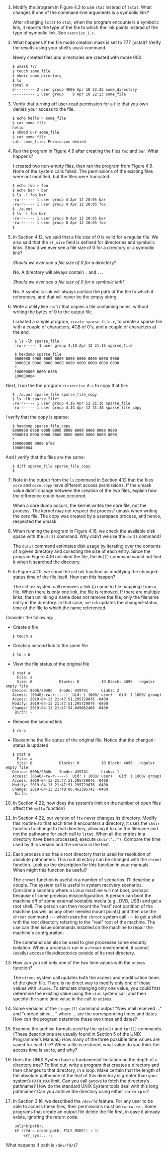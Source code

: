 1. Modify the program in Figure 4.3 to use `stat` instead of `lstat`. What
   changes if one of the command-line arguments is a symbolic link?

   After changing `lstat` to `stat`, when the program encounters a symbolic
   link, it reports the type of the file to which the link points instead
   of the type of symbolic link.  See `exercise_1.c`.

2. What happens if the file mode creation mask is set to 777 (octal)? Verify
   the results using your shell’s `umask` command.

   Newly created files and directories are created with mode 000:

```bash
   $ umask 777
   $ touch some_file
   $ mkdir some_directory
   $ ls
   total 4
   d--------- 2 user group 4096 Apr 10 22:23 some_directory
   ---------- 1 user group    0 Apr 10 22:23 some_file
```

3. Verify that turning off user-read permission for a file that you own denies
   your access to the file.

```bash
   $ echo hello > some_file
   $ cat some_file
   hello
   $ chmod u-r some_file
   $ cat some_file
   cat: some_file: Permission denied
```

4. Run the program in Figure 4.9 after creating the files `foo` and `bar`.
   What happens?

   I created two non-empty files, then ran the program from Figure 4.9.
   None of the system calls failed.  The permissions of the existing files
   were not modified, but the files were truncated.

```bash
   $ echo foo > foo
   $ echo bar > bar
   $ ls -l foo bar
   -rw-r----- 1 user group 4 Apr 12 20:05 bar
   -rw-r----- 1 user group 4 Apr 12 20:05 foo
   $ ./a.out
   $ ls -l foo bar
   -rw-r----- 1 user group 0 Apr 12 20:05 bar
   -rw-r----- 1 user group 0 Apr 12 20:05 foo
   $
```

5. In Section 4.12, we said that a file size of 0 is valid for a regular file.
   We also said that the `st_size` field is defined for directories and
   symbolic links. Should we ever see a file size of 0 for a directory or a
   symbolic link?

   _Should we ever see a file size of 0 for a directory?_

   No. A directory will always contain `.` and `..`.
   
   _Should we ever see a file size of 0 for a symbolic link?_

   No. A symbolic link will always contain the path of the file to which
   it references, and that will never be the empty string

6. Write a utility like `cp(1)` that copies a file containing holes, without
   writing the bytes of 0 to the output file.

   I created a simple program, `create_sparse_file.c`, to create a sparse file
   with a couple of characters, 4GB of 0's, and a couple of characters at the
   end.

```
    $ ls -lh sparse_file
    -rw-r----- 1 user group 4.1G Apr 12 21:16 sparse_file

    $ hexdump sparse_file
    0000000 6968 0000 0000 0000 0000 0000 0000 0000
    0000010 0000 0000 0000 0000 0000 0000 0000 0000
    *
    100000000 0000 6f68
    100000004
```

Next, I run the the program in `exercise_6.c` to copy that file:

```
   $ ./a.out sparse_file sparse_file_copy
   $ ls -lh sparse_file*
   -rw-r----- 1 user group 4.1G Apr 12 21:16 sparse_file
   -rw-r----- 1 user group 4.1G Apr 12 21:34 sparse_file_copy
```

I verify that the copy is sparse:

```
   $ hexdump sparse_file_copy
   0000000 6968 0000 0000 0000 0000 0000 0000 0000
   0000010 0000 0000 0000 0000 0000 0000 0000 0000
   *
   100000000 0000 6f68
   100000004
```

And I verify that the files are the same:

```
   $ diff sparse_file sparse_file_copy
   $
```

7. Note in the output from the `ls` command in Section 4.12 that the files
   `core` and `core.copy` have different access permissions. If the umask
   value didn’t change between the creation of the two files, explain how the
   difference could have occurred.

   When a core dump occurs, the kernel writes the core file, not the process.
   The kernel may not respect the process' umask when writing the core file.
   The copy was created by a userspace process, and hence, respected the
   umask.

8. When running the program in Figure 4.16, we check the available disk space
   with the `df(1)` command. Why didn’t we use the `du(1)` command?

   The `du(1)` command estimates disk usage by iterating over the contents
   of a given directory and collecting the size of each entry.  Since the
   program Figure 4.16 unlinked the file, the `du(1)` command would not find
   it when it searched the directory.

9. In Figure 4.20, we show the `unlink` function as modifying the changed-status
   time of the file itself. How can this happen?

   The `unlink` system call removes a link (a name to file mapping) from a
   file.  When there is only one link, the file is removed.  If there are
   multiple links, then unlinking a name does not remove the file, only the
   filename entry in the directory.  In that case, `unlink` updates the
   changed-status time of the file to which the name referenced.

Consider the following:

   * Create a file

```
   $ touch a
```

   * Create a second link to the same file

```
   $ ln a b
```

   *  View the file status of the original file

```
   $ stat a
     File: a
     Size: 0         	Blocks: 0          IO Block: 4096   regular empty file
   Device: 800h/2048d	Inode: 439741      Links: 2
   Access: (0640/-rw-r-----)  Uid: ( 1000/ user)   Gid: ( 1000/ group)
   Access: 2019-04-13 21:47:51.295729076 -0400
   Modify: 2019-04-13 21:47:51.295729076 -0400
   Change: 2019-04-13 21:47:54.049062408 -0400
    Birth: -
```

   * Remove the second link

```
   $ rm b
```

   * Reexamine the file status of the original file.  Notice that the
     changed-status is updated.

```
   $ stat a
     File: a
     Size: 0         	Blocks: 0          IO Block: 4096   regular empty file
   Device: 800h/2048d	Inode: 439741      Links: 1
   Access: (0640/-rw-r-----)  Uid: ( 1000/ user)   Gid: ( 1000/ group)
   Access: 2019-04-13 21:47:51.295729076 -0400
   Modify: 2019-04-13 21:47:51.295729076 -0400
   Change: 2019-04-13 21:48:00.462395742 -0400
    Birth: -
```

10. In Section 4.22, how does the system’s limit on the number of open files
    affect the `myftw` function?

11. In Section 4.22, our version of `ftw` never changes its directory. Modify
    this routine so that each time it encounters a directory, it uses the
    `chdir` function to change to that directory, allowing it to use the
    filename and not the pathname for each call to `lstat`. When all the
    entries in a directory have been processed, execute `chdir("..")`.
    Compare the time used by this version and the version in the text.

12. Each process also has a root directory that is used for resolution of
    absolute pathnames. This root directory can be changed with the `chroot`
    function. Look up the description for this function in your manuals.
    When might this function be useful?

    The `chroot` function is useful in a number of scenarios, I'll describe a
    couple.  The system call is useful in system recovery scenarios.  Consider
    a secnario where a Linux machine will not boot, perhaps because of some
    previous misconfiguration.  A person can boot the machine off of some
    external bootable media (e.g., DVD, USB) and get a root shell.  The person
    can then mount the "real" root partition of the machine (as well as any
    other needed mount points) and then use the `chroot` command --- which
    uses the `chroot` system call --- to get a shell with the root directory
    referring to the "real" root of the machine.  The use can then issue
    commands installed on the machine to repair the machine's configuraiton.

    The command can also be used to give processes some security isolation.
    When a process is run in a `chroot` environment, it cannot (easily) access
    files/directories outside of its root directory.

13. How can you set only one of the two time values with the `utimes` function?

    The `utimes` system call updates both the access and modification times
    of the given file.  There is no direct way to modify only one of those
    values with `utimes`.  To simulate changing only one value, you could
    first determine the existing value using the `stat` system call, and
    then specify the same time value in the call to `utimes`.

14. Some versions of the `finger(1)` command output "New mail received ..."
    and "unread since ..." where ... are the corresponding times and dates.
    How can the program determine these two times and dates?

15. Examine the archive formats used by the `cpio(1)` and `tar(1)` commands.
    (These descriptions are usually found in Section 5 of the UNIX Programmer’s
    Manual.) How many of the three possible time values are saved for each
    file? When a file is restored, what value do you think the access time
    is set to, and why?

16. Does the UNIX System have a fundamental limitation on the depth of a
    directory tree? To find out, write a program that creates a directory and
    then changes to that directory, in a loop. Make certain that the length of
    the absolute pathname of the leaf of this directory is greater than your
    system’s `PATH_MAX` limit. Can you call `getcwd` to fetch the directory’s
    pathname? How do the standard UNIX System tools deal with this long
    pathname? Can you archive the directory using either `tar` or `cpio`?

17. In Section 3.16, we described the `/dev/fd` feature. For any user to be
    able to access these files, their permissions must be `rw-rw-rw-`. Some
    programs that create an output file delete the file first, in case it
    already exists, ignoring the return code:

```c
    unlink(path);
    if ((fd = creat(path, FILE_MODE)) < 0)
    	err_sys(...);
```

   What happens if path is `/dev/fd/1`?
